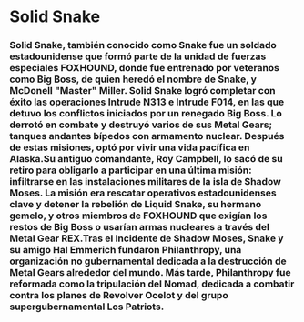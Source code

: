 # Solid Snake 

### Solid Snake, también conocido como Snake fue un soldado estadounidense que formó parte de la unidad de fuerzas especiales **FOXHOUND**, donde fue entrenado por veteranos como **Big Boss**, de quien heredó el nombre de Snake, y **McDonell "Master" Miller**. Solid Snake logró completar con éxito las operaciones **Intrude N313** e **Intrude F014**, en las que detuvo los conflictos iniciados por un renegado Big Boss. Lo derrotó en combate y destruyó varios de sus **Metal Gears**; tanques andantes bípedos con armamento nuclear. Después de estas misiones, optó por vivir una vida pacífica en Alaska.Su antiguo comandante, **Roy Campbell**, lo sacó de su retiro para obligarlo a participar en una última misión: infiltrarse en las instalaciones militares de la isla de **Shadow Moses**. La misión era rescatar operativos estadounidenses clave y detener la rebelión de **Liquid Snake**, su hermano gemelo, y otros miembros de FOXHOUND que exigían los restos de Big Boss o usarían armas nucleares a través del **Metal Gear REX**.Tras el **Incidente de Shadow Moses**, Snake y su amigo **Hal Emmerich** fundaron **Philanthropy**, una organización no gubernamental dedicada a la destrucción de Metal Gears alrededor del mundo. Más tarde, Philanthropy fue reformada como la tripulación del **Nomad**, dedicada a combatir contra los planes de **Revolver Ocelot** y del grupo supergubernamental **Los Patriots**.
